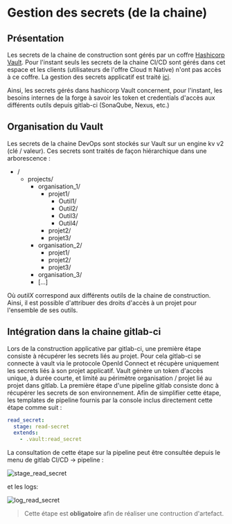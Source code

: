 # Gestion des secrets (de la chaine)

## Présentation

Les secrets de la chaine de construction sont gérés par un coffre [Hashicorp Vault](https://www.vaultproject.io/). Pour l'instant seuls les secrets de la chaine CI/CD sont gérés dans cet espace et les clients (utilisateurs de l'offre Cloud π Native) n'ont pas accès à ce coffre. La gestion des secrets applicatif est traité [ici](/guide/secrets-management).

Ainsi, les secrets gérés dans hashicorp Vault concernent, pour l'instant, les besoins internes de la forge à savoir les token et credentials d'accès aux différents outils depuis gitlab-ci (SonaQube, Nexus, etc.)

## Organisation du Vault

Les secrets de la chaine DevOps sont stockés sur Vault sur un engine kv v2 (clé / valeur). Ces secrets sont traités de façon hiérarchique dans une arborescence : 

  - /
    - projects/
      - organisation_1/
        - projet1/
          - Outil1/
          - Outil2/
          - Outil3/
          - Outil4/
        - projet2/
        - projet3/
      - organisation_2/
        - projet1/
        - projet2/
        - projet3/
      - organisation_3/
      - [...]

Où *outilX* correspond aux différents outils de la chaine de construction. Ainsi, il est possible d'attribuer des droits d'accès à un projet pour l'ensemble de ses outils.

## Intégration dans la chaine gitlab-ci

Lors de la construction applicative par gitlab-ci, une première étape consiste à récupérer les secrets liés au projet. Pour cela gitlab-ci se connecte à vault via le protocole OpenId Connect et récupère uniquement les secrets liés à son projet applicatif. Vault génère un token d'accès unique, à durée courte, et limité au périmètre organisation / projet lié au projet dans gitlab. La première étape d'une pipeline gitlab consiste donc à récupérer les secrets de son environnement. Afin de simplifier cette étape, les templates de pipeline fournis par la console inclus directement cette étape comme suit :

```yaml
read_secret:
  stage: read-secret
  extends:
    - .vault:read_secret
```

La consultation de cette étape sur la pipeline peut être consultée depuis le menu de gitlab CI/CD -> pipeline :

![stage_read_secret](/img/gitlab-ci-read-secrets.png)

et les logs:

![log_read_secret](/img/gitlab-ci-vault.png)

> Cette étape est **obligatoire** afin de réaliser une contruction d'artefact.
